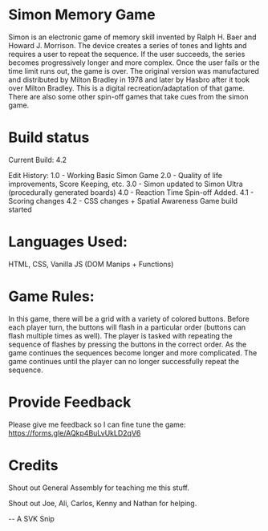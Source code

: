 # Simon Memory Game

Simon is an electronic game of memory skill invented by Ralph H. Baer and Howard J. Morrison. The device creates a series of tones and lights and requires a user to repeat the sequence. If the user succeeds, the series becomes progressively longer and more complex. Once the user fails or the time limit runs out, the game is over. The original version was manufactured and distributed by Milton Bradley in 1978 and later by Hasbro after it took over Milton Bradley. This is a digital recreation/adaptation of that game. There are also some other spin-off games that take cues from the simon game. 

# Build status
Current Build: 4.2

Edit History:
1.0 - Working Basic Simon Game
2.0 - Quality of life improvements, Score Keeping, etc.
3.0 - Simon updated to Simon Ultra (procedurally generated boards)
4.0 - Reaction Time Spin-off Added.
4.1 - Scoring changes
4.2 - CSS changes + Spatial Awareness Game build started

# Languages Used:
HTML, CSS, Vanilla JS (DOM Manips + Functions) 

# Game Rules: 
In this game, there will be a grid with a variety of colored buttons. Before each player turn, the buttons will flash in a particular order (buttons can flash multiple times as well). The player is tasked with repeating the sequence of flashes by pressing the buttons in the correct order. As the game continues the sequences become longer and more complicated. The game continues until the player can no longer successfully repeat the sequence.

# Provide Feedback
Please give me feedback so I can fine tune the game: https://forms.gle/AQkp4BuLvUkLD2qV6 

# Credits
Shout out General Assembly for teaching me this stuff.

Shout out Joe, Ali, Carlos, Kenny and Nathan for helping.


-- A SVK Snip
